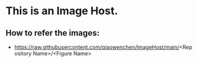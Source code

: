 # This is an Image Host.
## How to refer the images:
* https://raw.githubusercontent.com/qiaowenchen/ImageHost/main/<Repository Name\>/<Figure Name\>
